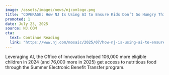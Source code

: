 ```yaml
---
image: /assets/images/news/njcomlogo.png
title: "COVERAGE: How NJ Is Using AI to Ensure Kids Don’t Go Hungry This Summer"
promoted: 1
date: July 23, 2025
source: NJ.COM
cta:
  text: Continue Reading
  link: "https://www.nj.com/mosaic/2025/07/how-nj-is-using-ai-to-ensure-thousands-of-kids-dont-go-hungry-this-summer.html"
---
```


Leveraging AI, the Office of Innovation helped 106,000 more eligible children in 2024 (and 76,000 more in 2025) get access to nutritious food through the Summer Electronic Benefit Transfer program. 
